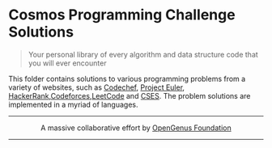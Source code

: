# Cosmos Programming Challenge Solutions
> Your personal library of every algorithm and data structure code that you will ever encounter

This folder contains solutions to various programming problems from a variety of websites, such as [Codechef](https://www.codechef.com/), [Project Euler](https://projecteuler.net/), [HackerRank](https://www.hackerrank.com/),[Codeforces](https://codeforces.com/),[LeetCode](https://leetcode.com/) and [CSES](https://cses.fi/). The problem solutions are implemented in a myriad of languages.

---

<p align="center">
	A massive collaborative effort by <a href="https://github.com/OpenGenus/cosmos">OpenGenus Foundation</a> 
</p>

---
